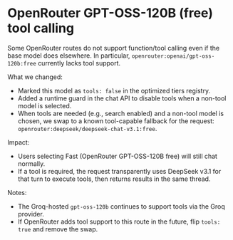 # OpenRouter GPT-OSS-120B (free) tool calling

Some OpenRouter routes do not support function/tool calling even if the base model does elsewhere. In particular, `openrouter:openai/gpt-oss-120b:free` currently lacks tool support.

What we changed:
- Marked this model as `tools: false` in the optimized tiers registry.
- Added a runtime guard in the chat API to disable tools when a non-tool model is selected.
- When tools are needed (e.g., search enabled) and a non-tool model is chosen, we swap to a known tool-capable fallback for the request: `openrouter:deepseek/deepseek-chat-v3.1:free`.

Impact:
- Users selecting Fast (OpenRouter GPT-OSS-120B free) will still chat normally.
- If a tool is required, the request transparently uses DeepSeek v3.1 for that turn to execute tools, then returns results in the same thread.

Notes:
- The Groq-hosted `gpt-oss-120b` continues to support tools via the Groq provider.
- If OpenRouter adds tool support to this route in the future, flip `tools: true` and remove the swap.

